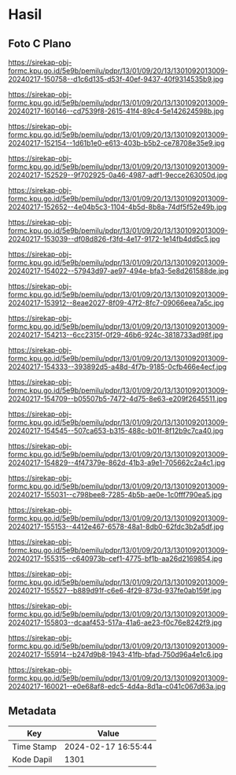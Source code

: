 # Hasil

## Foto C Plano

https://sirekap-obj-formc.kpu.go.id/5e9b/pemilu/pdpr/13/01/09/20/13/1301092013009-20240217-150758--d1c6d135-d53f-40ef-9437-40f9314535b9.jpg

https://sirekap-obj-formc.kpu.go.id/5e9b/pemilu/pdpr/13/01/09/20/13/1301092013009-20240217-160146--cd7539f8-2615-41f4-89c4-5e142624598b.jpg

https://sirekap-obj-formc.kpu.go.id/5e9b/pemilu/pdpr/13/01/09/20/13/1301092013009-20240217-152154--1d61b1e0-e613-403b-b5b2-ce78708e35e9.jpg

https://sirekap-obj-formc.kpu.go.id/5e9b/pemilu/pdpr/13/01/09/20/13/1301092013009-20240217-152529--9f702925-0a46-4987-adf1-9ecce263050d.jpg

https://sirekap-obj-formc.kpu.go.id/5e9b/pemilu/pdpr/13/01/09/20/13/1301092013009-20240217-152652--4e04b5c3-1104-4b5d-8b8a-74df5f52e49b.jpg

https://sirekap-obj-formc.kpu.go.id/5e9b/pemilu/pdpr/13/01/09/20/13/1301092013009-20240217-153039--df08d826-f3fd-4e17-9172-1e14fb4dd5c5.jpg

https://sirekap-obj-formc.kpu.go.id/5e9b/pemilu/pdpr/13/01/09/20/13/1301092013009-20240217-154022--57943d97-ae97-494e-bfa3-5e8d261588de.jpg

https://sirekap-obj-formc.kpu.go.id/5e9b/pemilu/pdpr/13/01/09/20/13/1301092013009-20240217-153912--8eae2027-8f09-47f2-8fc7-09066eea7a5c.jpg

https://sirekap-obj-formc.kpu.go.id/5e9b/pemilu/pdpr/13/01/09/20/13/1301092013009-20240217-154213--6cc2315f-0f29-46b6-924c-3818733ad98f.jpg

https://sirekap-obj-formc.kpu.go.id/5e9b/pemilu/pdpr/13/01/09/20/13/1301092013009-20240217-154333--393892d5-a48d-4f7b-9185-0cfb466e4ecf.jpg

https://sirekap-obj-formc.kpu.go.id/5e9b/pemilu/pdpr/13/01/09/20/13/1301092013009-20240217-154709--b05507b5-7472-4d75-8e63-e209f2645511.jpg

https://sirekap-obj-formc.kpu.go.id/5e9b/pemilu/pdpr/13/01/09/20/13/1301092013009-20240217-154545--507ca653-b315-488c-b01f-8f12b9c7ca40.jpg

https://sirekap-obj-formc.kpu.go.id/5e9b/pemilu/pdpr/13/01/09/20/13/1301092013009-20240217-154829--4f47379e-862d-41b3-a9e1-705662c2a4c1.jpg

https://sirekap-obj-formc.kpu.go.id/5e9b/pemilu/pdpr/13/01/09/20/13/1301092013009-20240217-155031--c798bee8-7285-4b5b-ae0e-1c0fff790ea5.jpg

https://sirekap-obj-formc.kpu.go.id/5e9b/pemilu/pdpr/13/01/09/20/13/1301092013009-20240217-155153--4412e467-6578-48a1-8db0-62fdc3b2a5df.jpg

https://sirekap-obj-formc.kpu.go.id/5e9b/pemilu/pdpr/13/01/09/20/13/1301092013009-20240217-155315--c640973b-cef1-4775-bf1b-aa26d2169854.jpg

https://sirekap-obj-formc.kpu.go.id/5e9b/pemilu/pdpr/13/01/09/20/13/1301092013009-20240217-155527--b889d91f-c6e6-4f29-873d-937fe0ab159f.jpg

https://sirekap-obj-formc.kpu.go.id/5e9b/pemilu/pdpr/13/01/09/20/13/1301092013009-20240217-155803--dcaaf453-517a-41a6-ae23-f0c76e8242f9.jpg

https://sirekap-obj-formc.kpu.go.id/5e9b/pemilu/pdpr/13/01/09/20/13/1301092013009-20240217-155914--b247d9b8-1943-41fb-bfad-750d96a4e1c6.jpg

https://sirekap-obj-formc.kpu.go.id/5e9b/pemilu/pdpr/13/01/09/20/13/1301092013009-20240217-160021--e0e68af8-edc5-4d4a-8d1a-c041c067d63a.jpg


## Metadata

| Key        | Value               |
| ---------- | ------------------- |
| Time Stamp | 2024-02-17 16:55:44 |
| Kode Dapil | 1301                |



